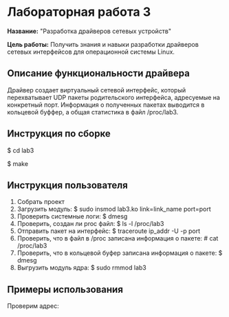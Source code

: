 # Лабораторная работа 3

**Название:** "Разработка драйверов сетевых устройств"

**Цель работы:** Получить знания и навыки разработки драйверов сетевых интерфейсов для операционной системы Linux.

## Описание функциональности драйвера
Драйвер создает виртуальный сетевой интерфейс, который перехватывает UDP пакеты родительского интерфейса, адресуемые на конкретный порт. Информация о полученных пакетах выводится в кольцевой буффер, а общая статистика в файл /proc/lab3.


## Инструкция по сборке
$ cd lab3

$ make

## Инструкция пользователя

1. Собрать проект
2. Загрузить модуль: $ sudo insmod lab3.ko link=link_name port=port
3. Проверить системные логи: $ dmesg
4. Проверить, создан ли proc файл: $ ls -l /proc/lab3
5. Отправить пакет на интерфейс: $ traceroute ip_addr -U -p port
6. Проверить, что в файл в /proc записана информация о пакете: \# cat /proc/lab3
7. Проверить, что в кольцевой буфер записана информация о пакете: $ dmesg
8. Выгрузить модуль ядра: $ sudo rmmod lab3

## Примеры использования
Проверим адрес:
```bash

